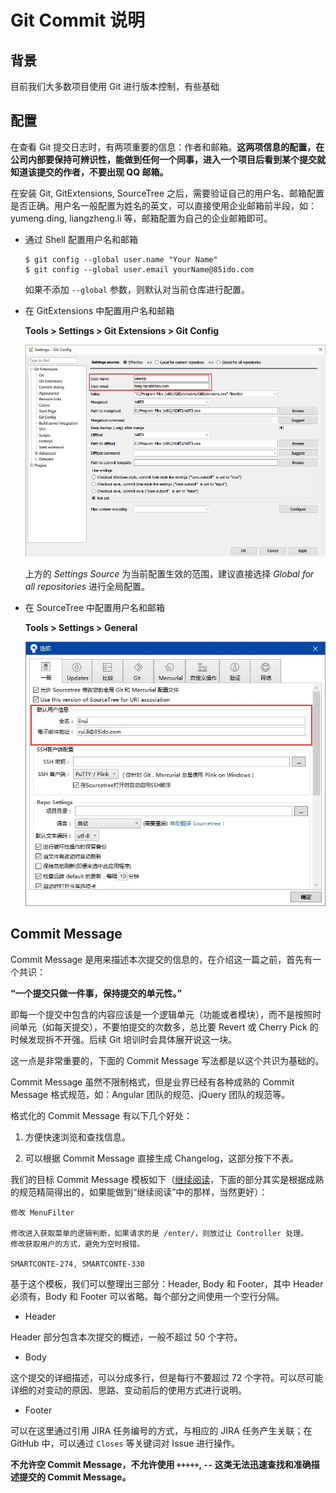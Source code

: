 # Git Commit 说明

## 背景

目前我们大多数项目使用 Git 进行版本控制，有些基础

## 配置

在查看 Git 提交日志时，有两项重要的信息：作者和邮箱。**这两项信息的配置，在公司内部要保持可辨识性，能做到任何一个同事，进入一个项目后看到某个提交就知道该提交的作者，不要出现 QQ 邮箱。**

在安装 Git, GitExtensions, SourceTree 之后，需要验证自己的用户名、邮箱配置是否正确。用户名一般配置为姓名的英文，可以直接使用企业邮箱前半段，如：yumeng.ding, liangzheng.li 等，邮箱配置为自己的企业邮箱即可。

- 通过 Shell 配置用户名和邮箱

    ```shell
    $ git config --global user.name "Your Name"
    $ git config --global user.email yourName@85ido.com
    ```

    如果不添加 `--global` 参数，则默认对当前仓库进行配置。

- 在 GitExtensions 中配置用户名和邮箱

    **Tools > Settings > Git Extensions > Git Config**

    ![GitExtensions 配置](images/gitext-config.jpg)

    上方的 *Settings Source* 为当前配置生效的范围，建议直接选择 *Global for all repositories* 进行全局配置。

- 在 SourceTree 中配置用户名和邮箱

    **Tools > Settings > General**

    ![SourceTree 配置](images/sourcetree-config.jpg)

## Commit Message

Commit Message 是用来描述本次提交的信息的，在介绍这一篇之前，首先有一个共识：

**“一个提交只做一件事，保持提交的单元性。”**

即每一个提交中包含的内容应该是一个逻辑单元（功能或者模块），而不是按照时间单元（如每天提交），不要怕提交的次数多，总比要 Revert 或 Cherry Pick 的时候发现拆不开强。后续 Git 培训时会具体展开说这一块。

这一点是非常重要的，下面的 Commit Message 写法都是以这个共识为基础的。

Commit Message 虽然不限制格式，但是业界已经有各种成熟的 Commit Message 格式规范，如：Angular 团队的规范、jQuery 团队的规范等。

格式化的 Commit Message 有以下几个好处：

1. 方便快速浏览和查找信息。

1. 可以根据 Commit Message 直接生成 Changelog，这部分按下不表。

我们的目标 Commit Message 模板如下（[继续阅读](http://www.ruanyifeng.com/blog/2016/01/commit_message_change_log.html)，下面的部分其实是根据成熟的规范精简得出的，如果能做到“继续阅读”中的那样，当然更好）：

    修改 MenuFilter

    修改进入获取菜单的逻辑判断，如果请求的是 /enter/，则放过让 Controller 处理。
    修改获取用户的方式，避免为空时报错。

    SMARTCONTE-274, SMARTCONTE-330

基于这个模板，我们可以整理出三部分：Header, Body 和 Footer，其中 Header 必须有，Body 和 Footer 可以省略。每个部分之间使用一个空行分隔。

- Header

Header 部分包含本次提交的概述，一般不超过 50 个字符。

- Body

这个提交的详细描述，可以分成多行，但是每行不要超过 72 个字符。可以尽可能详细的对变动的原因、思路、变动前后的使用方式进行说明。

- Footer

可以在这里通过引用 JIRA 任务编号的方式，与相应的 JIRA 任务产生关联；在 GitHub 中，可以通过 `Closes` 等关键词对 Issue 进行操作。

**不允许空 Commit Message，不允许使用 `+++++`, `--` 这类无法迅速查找和准确描述提交的 Commit Message。**
